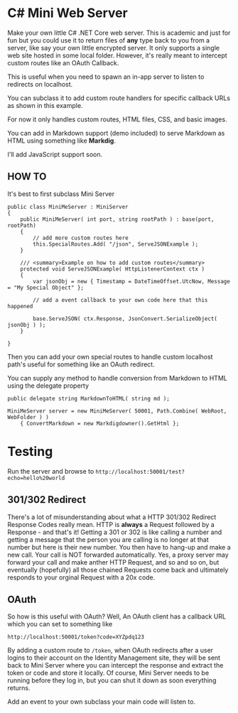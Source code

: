 # C# Mini Web Server

Make your own little C# .NET Core web server. This is academic and just for fun but you could use it to return files of **any** type back to you from a server, like say your own little encrypted server. It only supports a single web site hosted in some local folder. However, it's really meant to intercept custom routes like an OAuth Callback.

This is useful when you need to spawn an in-app server to listen to redirects on localhost.

You can subclass it to add custom route handlers for specific callback URLs as shown in this example.

For now it only handles custom routes, HTML files, CSS, and basic images.

You can add in Markdown support (demo included) to serve Markdown as HTML using something like **Markdig**.

I'll add JavaScript support soon.

## HOW TO

It's best to first subclass Mini Server

```
public class MiniMeServer : MiniServer
{
    public MiniMeServer( int port, string rootPath ) : base(port, rootPath)
    {
        // add more custom routes here
        this.SpecialRoutes.Add( "/json", ServeJSONExample );
    }

    /// <summary>Example on how to add custom routes</summary>
    protected void ServeJSONExample( HttpListenerContext ctx )
    {
        var jsonObj = new { Timestamp = DateTimeOffset.UtcNow, Message = "My Special Object" };

        // add a event callback to your own code here that this happened

        base.ServeJSON( ctx.Response, JsonConvert.SerializeObject( jsonObj ) );
    }

}
```

Then you can add your own special routes to handle custom localhost path's useful for something like an OAuth redirect.

You can supply any method to handle conversion from Markdown to HTML using the delegate property

```
public delegate string MarkdownToHTML( string md );

MiniMeServer server = new MiniMeServer( 50001, Path.Combine( WebRoot, WebFolder ) )
    { ConvertMarkdown = new Markdigdowner().GetHtml };
```

# Testing

Run the server and browse to `http://localhost:50001/test?echo=hello%20world`

## 301/302 Redirect

There's a lot of misunderstanding about what a HTTP 301/302 Redirect Response Codes really mean. HTTP is **always** a Request followed by a Response - and that's it! Getting a 301 or 302 is like calling a number and getting a message that the person you are calling is no longer at that number but here is their new number. You then have to hang-up and make a new call. Your call is NOT forwarded automatically. Yes, a proxy server may forward your call and make anther HTTP Request, and so and so on, but eventually (hopefully) all those chained Requests come back and ultimately responds to your orginal Request with a 20x code.

## OAuth

So how is this useful with OAuth? Well, An OAuth client has a callback URL which you can set to something like

```
http://localhost:50001/token?code=XYZpdq123
```

By adding a custom route to `/token`, when OAuth redirects after a user logins to their account on the Identity Management site, they will be sent back to Mini Server where you can intercept the response and extract the token or code and store it locally. Of course, Mini Server needs to be running before they log in, but you can shut it down as soon everything returns.

Add an event to your own subclass your main code will listen to.
